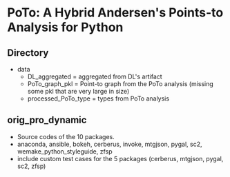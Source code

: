 # PoTo: A Hybrid Andersen's Points-to Analysis for Python

## Directory

* data
    * DL_aggregated = aggregated from DL's artifact
    * PoTo_graph_pkl = Point-to graph from the PoTo analysis (missing some pkl that are very large in size)
    * processed_PoTo_type = types from PoTo analysis

## orig_pro_dynamic

* Source codes of the 10 packages.
* anaconda, ansible, bokeh, cerberus, invoke, mtgjson, pygal, sc2, wemake_python_styleguide, zfsp
* include custom test cases for the 5 packages (cerberus, mtgjson, pygal, sc2, zfsp)
